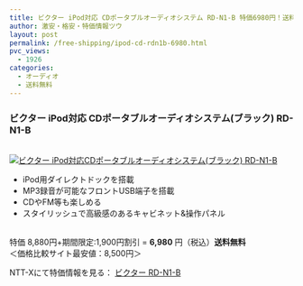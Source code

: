 ```yaml
---
title: ビクター iPod対応 CDポータブルオーディオシステム RD-N1-B 特価6980円！送料無料！
author: 激安・格安・特価情報ツウ
layout: post
permalink: /free-shipping/ipod-cd-rdn1b-6980.html
pvc_views:
  - 1926
categories:
  - オーディオ
  - 送料無料
---
```

### ビクター iPod対応 CDポータブルオーディオシステム(ブラック) RD-N1-B

<div class="img-bg2 img_L">
  <a href="http://px.a8.net/svt/ejp?a8mat=ZYP6S+8IMA3E+S1Q+BWGDT&#038;a8ejpredirect=http://nttxstore.jp/_II_VI13336404" target="_blank"><br /> <img border="0" alt="ビクター iPod対応CDポータブルオーディオシステム(ブラック) RD-N1-B" src="http://i2.wp.com/image.nttxstore.jp/l2_images/V/VI/VI13336404.jpg?w=120" data-recalc-dims="1" /></a>
</div>

<!--more-->

  * iPod用ダイレクトドックを搭載
  * MP3録音が可能なフロントUSB端子を搭載
  * CDやFM等も楽しめる
  * スタイリッシュで高級感のあるキャビネット&#038;操作パネル

<br clear="all" />特価 8,880円+期間限定:1,900円割引 = <span class="tokka-price"><strong>6,980</strong></span> 円（税込）**送料無料**  
＜価格比較サイト最安値：8,500円＞  
  
NTT-Xにて特価情報を見る： <span class="fs150p"><a href="http://px.a8.net/svt/ejp?a8mat=ZYP6S+8IMA3E+S1Q+BWGDT&#038;a8ejpredirect=http://nttxstore.jp/_II_VI13336404" target="_blank">ビクター RD-N1-B</a></span>